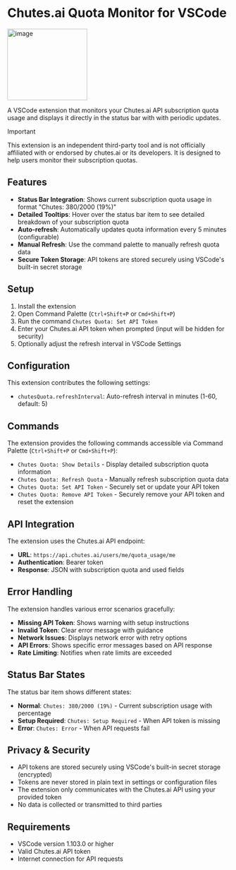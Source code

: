 # Chutes.ai Quota Monitor for VSCode

<img width="181" height="162" alt="image" src="https://github.com/user-attachments/assets/4b13cd32-3b3d-482a-a7b0-3594f29a7a81" />


A VSCode extension that monitors your Chutes.ai API subscription quota usage and displays it directly in the status bar with with periodic updates.

> [!IMPORTANT]  
> This extension is an independent third-party tool and is not officially affiliated with or endorsed by chutes.ai or its developers. It is designed to help users monitor their subscription quotas.

## Features

- **Status Bar Integration**: Shows current subscription quota usage in format "Chutes: 380/2000 (19%)"
- **Detailed Tooltips**: Hover over the status bar item to see detailed breakdown of your subscription quota
- **Auto-refresh**: Automatically updates quota information every 5 minutes (configurable)
- **Manual Refresh**: Use the command palette to manually refresh quota data
- **Secure Token Storage**: API tokens are stored securely using VSCode's built-in secret storage

## Setup

1. Install the extension
2. Open Command Palette (`Ctrl+Shift+P` or `Cmd+Shift+P`)
3. Run the command `Chutes Quota: Set API Token`
4. Enter your Chutes.ai API token when prompted (input will be hidden for security)
5. Optionally adjust the refresh interval in VSCode Settings

## Configuration

This extension contributes the following settings:

- `chutesQuota.refreshInterval`: Auto-refresh interval in minutes (1-60, default: 5)

## Commands

The extension provides the following commands accessible via Command Palette (`Ctrl+Shift+P` or `Cmd+Shift+P`):

- `Chutes Quota: Show Details` - Display detailed subscription quota information
- `Chutes Quota: Refresh Quota` - Manually refresh subscription quota data
- `Chutes Quota: Set API Token` - Securely set or update your API token
- `Chutes Quota: Remove API Token` - Securely remove your API token and reset the extension

## API Integration

The extension uses the Chutes.ai API endpoint:

- **URL**: `https://api.chutes.ai/users/me/quota_usage/me`
- **Authentication**: Bearer token
- **Response**: JSON with subscription quota and used fields

## Error Handling

The extension handles various error scenarios gracefully:

- **Missing API Token**: Shows warning with setup instructions
- **Invalid Token**: Clear error message with guidance
- **Network Issues**: Displays network error with retry options
- **API Errors**: Shows specific error messages based on API response
- **Rate Limiting**: Notifies when rate limits are exceeded

## Status Bar States

The status bar item shows different states:

- **Normal**: `Chutes: 380/2000 (19%)` - Current subscription usage with percentage
- **Setup Required**: `Chutes: Setup Required` - When API token is missing
- **Error**: `Chutes: Error` - When API requests fail

## Privacy & Security

- API tokens are stored securely using VSCode's built-in secret storage (encrypted)
- Tokens are never stored in plain text in settings or configuration files
- The extension only communicates with the Chutes.ai API using your provided token
- No data is collected or transmitted to third parties

## Requirements

- VSCode version 1.103.0 or higher
- Valid Chutes.ai API token
- Internet connection for API requests
